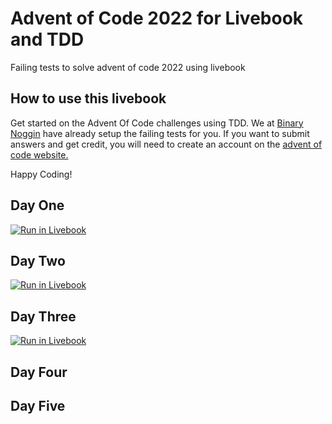 # Advent of Code 2022 for Livebook and TDD
Failing tests to solve advent of code 2022 using livebook
## How to use this livebook

Get started on the Advent Of Code challenges using TDD. We at [Binary Noggin](https://binarynoggin.com/) have already setup the failing tests for you. If you want to submit answers and get credit, you will need to create an account on the [advent of code website.](https://adventofcode.com/)

Happy Coding!

## Day One
[![Run in Livebook](https://livebook.dev/badge/v1/blue.svg)](https://livebook.dev/run?url=https://github.com/BinaryNoggin/advent-of-code-2022-for-livebook-tdd/blob/main/livebooks/advent_of_code_2022_day_one_tdd_elixir_binary_noggin.livemd)
## Day Two
[![Run in Livebook](https://livebook.dev/badge/v1/blue.svg)](https://livebook.dev/run?url=https://github.com/BinaryNoggin/advent-of-code-2022-for-livebook-tdd/blob/main/livebooks/advent_of_code_2022_day_two_tdd_elixir_binary_noggin.livemd)
## Day Three
[![Run in Livebook](https://livebook.dev/badge/v1/blue.svg)](https://livebook.dev/run?url=https://github.com/BinaryNoggin/advent-of-code-2022-for-livebook-tdd/blob/main/livebooks/advent_of_code_2022_day_three_tdd_elixir_binary_noggin.livemd)

## Day Four

## Day Five